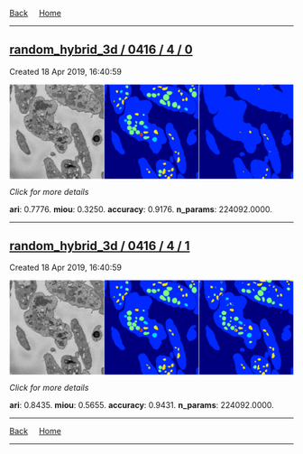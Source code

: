 
[Back](..)&nbsp;&nbsp;&nbsp;&nbsp;&nbsp;[Home](https://leapmanlab.github.io/snapshots)

---

<div class="summary"><a href="0"><h2>random_hybrid_3d / 0416 / 4 / 0</h2></a><p>Created 18 Apr 2019, 16:40:59
</p><a href="0"><img src="0/media/summary.png" align="center"></a><p>
<i>Click for more details</i>
</p></div>

**ari**: 0.7776. **miou**: 0.3250. **accuracy**: 0.9176. **n_params**: 224092.0000. 

---

<div class="summary"><a href="1"><h2>random_hybrid_3d / 0416 / 4 / 1</h2></a><p>Created 18 Apr 2019, 16:40:59
</p><a href="1"><img src="1/media/summary.png" align="center"></a><p>
<i>Click for more details</i>
</p></div>

**ari**: 0.8435. **miou**: 0.5655. **accuracy**: 0.9431. **n_params**: 224092.0000. 

---

[Back](..)&nbsp;&nbsp;&nbsp;&nbsp;&nbsp;[Home](https://leapmanlab.github.io/snapshots)

---